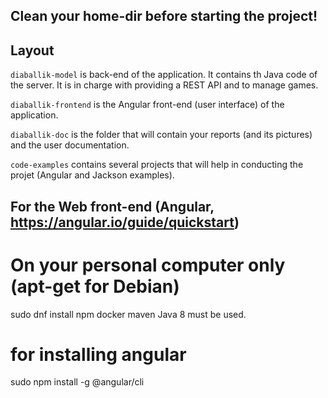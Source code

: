 
## Clean your home-dir before starting the project!

## Layout

`diaballik-model` is back-end of the application. It contains th Java code of the server.
It is in charge with providing a REST API and to manage games.

`diaballik-frontend` is the Angular front-end (user interface) of the application.

`diaballik-doc` is the folder that will contain your reports (and its pictures) and the user documentation.

`code-examples` contains several projects that will help in conducting the projet (Angular and Jackson examples).

## For the Web front-end (Angular, https://angular.io/guide/quickstart)

# On your personal computer only (apt-get for Debian)
sudo dnf install npm docker maven
Java 8 must be used.

# for installing angular
sudo npm install -g @angular/cli 
